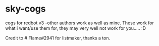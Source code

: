 # sky-cogs
cogs for redbot v3 -other authors work as well as mine. These work for what i want/use them for, they may very well not work for you..... :D


Credit to # Flame#2941 for listmaker, thanks a ton.
